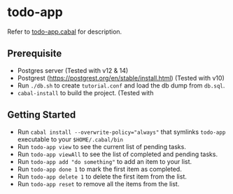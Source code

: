 # todo-app

Refer to [todo-app.cabal](todo-app.cabal) for description.

## Prerequisite

- Postgres server (Tested with v12 & 14)
- Postgrest (https://postgrest.org/en/stable/install.html) (Tested with v10)
- Run `./db.sh` to create `tutorial.conf` and load the db dump from `db.sql`.
- `cabal-install` to build the project. (Tested with 

## Getting Started

- Run `cabal install --overwrite-policy="always"` that symlinks `todo-app` executable to your `$HOME/.cabal/bin`
- Run `todo-app view` to see the current list of pending tasks.
- Run `todo-app viewAll` to see the list of completed and pending tasks.
- Run `todo-app add "do something"` to add an item to your list.
- Run `todo-app done 1` to mark the first item as completed.
- Run `todo-app delete 1` to delete the first item from the list.
- Run `todo-app reset` to remove all the items from the list.

